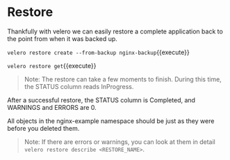 # Restore

Thankfully with velero we can easily restore a complete application back to the point from when it was backed up.

`velero restore create --from-backup nginx-backup`{{execute}}

`velero restore get`{{execute}}

> Note: The restore can take a few moments to finish. During this time, the STATUS column reads InProgress.

After a successful restore, the STATUS column is Completed, and WARNINGS and ERRORS are 0.

All objects in the nginx-example namespace should be just as they were before you deleted them.

> Note: If there are errors or warnings, you can look at them in detail `velero restore describe <RESTORE_NAME>`.
